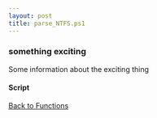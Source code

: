 ```yaml
---
layout: post
title: parse_NTFS.ps1
---
```


### something exciting

Some information about the exciting thing

#### Script

<script src="https://gist-it.appspot.com/github.com/BanterBoy/scripts-blog/blob/master/PowerShell/functions/parse_NTFS.ps1"></script>

<a href="/menu/_pages/functions.html">Back to Functions</a>
